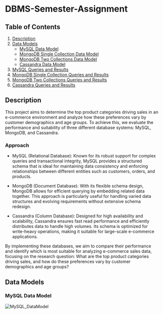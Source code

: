 # DBMS-Semester-Assignment
## Table of Contents
1. [Description](#description)
2. [Data Models](#data-models)
    - [MySQL Data Model](#mysql-data-model)
    - [MongoDB Single Collection Data Model](#mongodb-single-collection-data-model)
    - [MongoDB Two Collections Data Model](#mongodb-two-collections-data-model)
    - [Cassandra Data Model](#cassandra-data-model)
3. [MySQL Queries and Results](#mysql-queries-and-results)
4. [MongoDB Single Collection Queries and Results](#mongodb-single-collection-queries-and-results)
5. [MongoDB Two Collections Queries and Results](#mongodb-two-collections-queries-and-results)
6. [Cassandra Queries and Results](#cassandra-queries-and-results)

## Description
This project aims to determine the top product categories driving sales in an e-commerce environment and analyze how these preferences vary by customer demographics and age groups. To achieve this, we evaluate the performance and suitability of three different database systems: MySQL, MongoDB, and Cassandra.

### Approach
- MySQL (Relational Database): Known for its robust support for complex queries and transactional integrity, MySQL provides a structured schema that is ideal for maintaining data consistency and enforcing relationships between different entities such as customers, orders, and products.

- MongoDB (Document Database): With its flexible schema design, MongoDB allows for efficient querying by embedding related data together. This approach is particularly useful for handling varied data structures and evolving requirements without extensive schema redesign.

- Cassandra (Column Database): Designed for high availability and scalability, Cassandra ensures fast read performance and efficiently distributes data to handle high volumes. Its schema is optimized for write-heavy operations, making it suitable for large-scale e-commerce applications.

By implementing these databases, we aim to compare their performance and identify which is most suitable for analyzing e-commerce sales data, focusing on the research question: What are the top product categories driving sales, and how do these preferences vary by customer demographics and age groups?

## Data Models

### MySQL Data Model
![MySQL_DataModel](https://github.com/ajeeth-k47/DBMS-Semester-Assignment/assets/66105938/b49dfb79-4f5a-49cb-891f-b547d51b2109)
